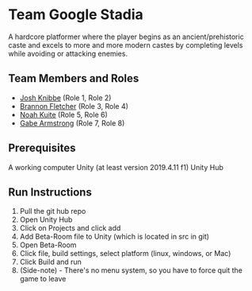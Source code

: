 # Team Google Stadia

A hardcore platformer where the player begins as an ancient/prehistoric caste and excels to more and more modern castes by completing levels while avoiding or attacking enemies.


## Team Members and Roles

* [Josh Knibbe](https://github.com/jkknibbe99/CIS350-HW2-Knibbe) (Role 1, Role 2)
* [Brannon Fletcher](https://github.com/Fletcher115/CIS350-HW2-Fletcher)  (Role 3, Role 4)
* [Noah Kuite](https://github.com/Kuiten/CIS350-HW2-Kuite) (Role 5, Role 6)
* [Gabe Armstrong](https://github.com/GabeArmstrong131/CIS350-HW2-ARMSTRONG) (Role 7, Role 8)

## Prerequisites
A working computer
Unity (at least version 2019.4.11 f1)
Unity Hub
## Run Instructions
1. Pull the git hub repo 
2. Open Unity Hub
3. Click on Projects and click add
4. Add Beta-Room file to Unity (which is located in src in git)
5. Open Beta-Room
6. Click file, build settings, select platform (linux, windows, or Mac)
7. Click Build and run 
8. (Side-note) - There's no menu system, so you have to force quit the game to leave 

